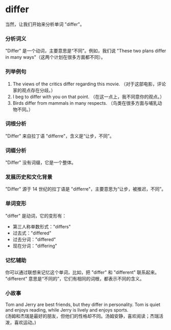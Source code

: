 # differ

当然，让我们开始来分析单词 "differ"。

  

### 分析词义

  

"Differ" 是一个动词，主要意思是“不同”。例如，我们说 "These two plans differ in many ways"（这两个计划在很多方面都不同）。

  

### 列举例句

  

1.  The views of the critics differ regarding this movie. （对于这部电影，评论家的观点存在分歧。）
2.  I beg to differ with you on that point. （在这一点上，我不同意你的观点。）
3.  Birds differ from mammals in many respects. （鸟类在很多方面与哺乳动物不同。）

  

### 词根分析

  

"Differ" 来自拉丁语 "differre"，含义是“让步，不同”。

  

### 词缀分析

  

"Differ" 没有词缀，它是一个整体。

  

### 发展历史和文化背景

  

"Differ" 源于 14 世纪的拉丁语是 "differre"，主要意思为“让步，被推迟，不同”。

  

### 单词变形

  

"differ" 是动词，它的变形有：

  

*   第三人称单数形式："differs"
*   过去式："differed"
*   过去分词："differed"
*   现在分词："differing"

  

### 记忆辅助

  

你可以通过联想来记忆这个单词，比如，把 "differ" 和 "different" 联系起来。 "different" 意思是“不同的”，它们有相同的词根，都表示不同的含义。

  

### 小故事

  

Tom and Jerry are best friends, but they differ in personality. Tom is quiet and enjoys reading, while Jerry is lively and enjoys sports.  
(汤姆和杰瑞是最好的朋友，但他们的性格却不同。汤姆安静，喜欢阅读；杰瑞活泼，喜欢运动。)
